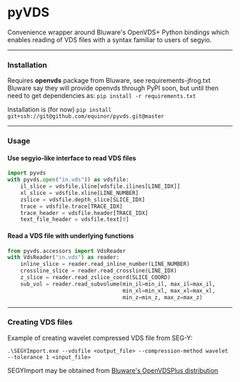 # pyVDS

Convenience wrapper around Bluware's OpenVDS+ Python bindings which enables 
reading of VDS files with a syntax familiar to users of segyio.

---

### Installation

Requires **openvds** package from Bluware, see requirements-jfrog.txt
Bluware say they will provide openvds through PyPI soon, but until then need to get dependencies as: ```pip install -r requirements.txt```

Installation is (for now) ```pip install git+ssh://git@github.com/equinor/pyvds.git@master```

---

### Usage

#### Use segyio-like interface to read VDS files ####
```python
import pyvds
with pyvds.open("in.vds")) as vdsfile:
    il_slice = vdsfile.iline[vdsfile.ilines[LINE_IDX]]
    xl_slice = vdsfile.xline[LINE_NUMBER]
    zslice = vdsfile.depth_slice[SLICE_IDX]
    trace = vdsfile.trace[TRACE_IDX]
    trace_header = vdsfile.header[TRACE_IDX]
    text_file_header = vdsfile.text[0]
```

#### Read a VDS file with underlying functions ####
```python
from pyvds.accessors import VdsReader
with VdsReader("in.vds") as reader:
    inline_slice = reader.read_inline_number(LINE_NUMBER)
    crossline_slice = reader.read_crossline(LINE_IDX)
    z_slice = reader.read_zslice_coord(SLICE_COORD)
    sub_vol = reader.read_subvolume(min_il=min_il, max_il=max_il,
                                    min_xl=min_xl, max_xl=max_xl,
                                    min_z=min_z, max_z=max_z)
```

---

### Creating VDS files

Example of creating wavelet compressed VDS file from SEG-Y:
```
.\SEGYImport.exe --vdsfile <output_file> --compression-method wavelet --tolerance 1 <input_file>
```
SEGYImport may be obtained from [Bluware's OpenVDSPlus distribution](https://bluware.jfrog.io/native/Releases-OpenVDSPlus/2.1)